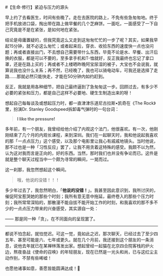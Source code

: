 #【生命⋅修行】紧迫与压力的源头

早上约了去看医生，时间有些晚了。走在去医院的路上，不免有些急匆匆地。终于把手机放进口袋，掏出带在路上做早餐的几个芝麻饼。一面吃，一面感受了一下自己究竟是不是在紧张，是如何地在紧张。

结论是毋庸置疑的，但我究竟这么又走到这匆匆忙忙的一步了呢？其实，如果我早起15分钟，就不必这么匆忙；或者起来后，穿衣、收拾东西的速度快一点也没问题；再或者直接出门，不去想自己需要带什么东西，毕竟不论是水、早餐、出汗后换的衣服，都是可以不要的，至多拿手机和T-恤就好，反正我最终也忘记了拿口罩，还是在路上买的；再或者不上楼晒昨晚阿宝尿湿的被子，大宝也不会说我，就算说我也没什么关系；再不然，已经晚了，我也可以骑电动车，可我还是选择了走路……那就必然只能快走，才能在50分钟内如约赶到。

反正，我就是用各种细节，把自己最终逼到了急匆匆这一步。回顾过去，有多少不必要的紧张和压力，都是自己这样不必要地、硬生生制造出来的呀！

想起自己每每谈及或想起压力时，都一直津津乐道尼古拉斯•凯奇在《The Rock》里，扮演Dr. Stanley Goodspeed拆卸毒气弹时的一句台词：

> **I like the pressure!**

多年前，有一个朋友，我曾经给他介绍了内观这个法门，他很喜欢。有一次，他刚刚结束了几个月的内观长课程，来到深圳。我们在一起聊天时，我和他说起我喜欢的那「一点点压力」这个感受，以及那个电影里让我心有戚戚地镜头。当时他说，那不过也是一种「习性反应」罢了，让我不用贪着这特殊的感受。我颇不以为然，认为这对我而言是正向的，好的东西。当然，那时我们也并没有争论而已。这件是就是整个聊天过程当中一个颇为寻常的瞬间，一晃而过。

这一刹那，我忽然想起这个瞬间。

> 哦，他说的没错！！！

多少年过去了，我忽然明白，「**他说的没错！**」。我甚至因此意识到，我所讨厌的，催促阿宝惹哭她的那些个时刻；我所有意无意中拖延，最终卷入的那些个压力时刻；我所常常深陷的，那散漫不能自拔不能开始工作的时刻，和我喜欢的那不多不少的一点点压力带来的兴奋感受，其实源自一处：

—— 那是同一种「贪」，在不同面向的呈现罢了。

----

都说不怕念起，就怕觉迟。可这一觉，竟如此之迟，那次聊天，已经过去了至少四五年、甚至可能是六、七年或更久。就在几个月前，我还接到这个朋友的一条消息，说他去年就已在某禅林落发出家。想起曾经一起猫在北京四合院客栈的炉火边，熬夜奋战《使命的召唤》的年轻朋友，现在已然是一光头和尚，已与这红尘主动作别，不禁有些唏嘘！

也愿他诸事如意，善愿皆能圆满达成！🙏